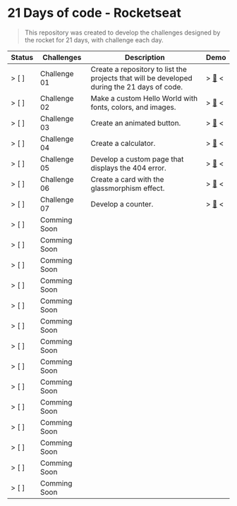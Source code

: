 # 21 Days of code - Rocketseat

> This repository was created to develop the challenges designed by the rocket for 21 days, with challenge each day.

| Status |    Challenges    |                                              Description                                                 |   Demo   |
| ------ | ---------------- | -------------------------------------------------------------------------------------------------------- | -------- |
| > [ ]  | Challenge 01     | Create a repository to list the projects that will be developed <br/> during the 21 days of code.        | > <a href="">🔴</a> < |
| > [ ]  | Challenge 02     | Make a custom Hello World with fonts, colors, and images.                                                | > <a href="">🔴</a> < |
| > [ ]  | Challenge 03     | Create an animated button.                                                                               | > <a href="">🔴</a> < |
| > [ ]  | Challenge 04     | Create a calculator.                                                                                     | > <a href="">🔴</a> < |
| > [ ]  | Challenge 05     | Develop a custom page that displays the 404 error.                                                       | > <a href="">🔴</a> < |
| > [ ]  | Challenge 06     | Create a card with the glassmorphism effect.                                                             | > <a href="">🔴</a> < |
| > [ ]  | Challenge 07     | Develop a counter.                                                                                       | > <a href="">🔴</a> < |
| > [ ]  | Comming Soon     |
| > [ ]  | Comming Soon     |
| > [ ]  | Comming Soon     |
| > [ ]  | Comming Soon     |
| > [ ]  | Comming Soon     |
| > [ ]  | Comming Soon     |
| > [ ]  | Comming Soon     |
| > [ ]  | Comming Soon     |
| > [ ]  | Comming Soon     |
| > [ ]  | Comming Soon     |
| > [ ]  | Comming Soon     |
| > [ ]  | Comming Soon     |
| > [ ]  | Comming Soon     |
| > [ ]  | Comming Soon     |
